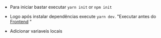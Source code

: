 * Para iniciar bastar executar `yarn init` or `npm init`

* Logo após instalar dependências execute `yarn dev`. "Executar antes do <a href="https://github.com/Carloshenripvh/Projeto-unir-frontend">Frontend</a> "

* Adicionar variaveis locais
